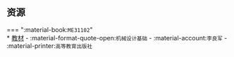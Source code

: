 ## 资源  
=== ":material-book:`ME31102`"  
    * [教材](http://api.xtaoa.com/api/lanzou.php?url=https://cqu-openlib.lanzout.com/iaoVG2ecw60h&type=down) - :material-format-quote-open:`机械设计基础` - :material-account:`李良军` - :material-printer:`高等教育出版社`  